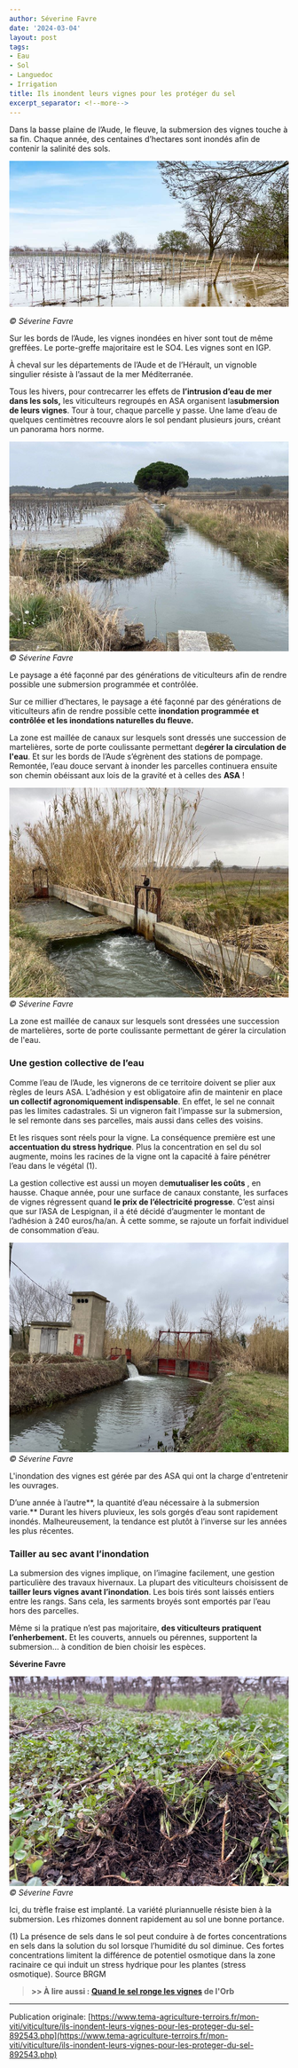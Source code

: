 ```yaml
---
author: Séverine Favre
date: '2024-03-04'
layout: post
tags:
- Eau
- Sol
- Languedoc
- Irrigation
title: Ils inondent leurs vignes pour les protéger du sel
excerpt_separator: <!--more-->
---
```


Dans la basse plaine de l’Aude, le fleuve, la submersion des vignes touche à sa fin. Chaque année, des centaines d’hectares sont inondés afin de contenir la salinité des sols.

![](/assets/906174ce2cdb6a318c7c799269d069c5.jpg)
<!--more-->
_© Séverine Favre_


Sur les bords de l’Aude, les vignes inondées en hiver sont tout de même greffées. Le porte-greffe majoritaire est le SO4. Les vignes sont en IGP.




À cheval sur les départements de l’Aude et de l’Hérault, un vignoble singulier résiste à l’assaut de la mer Méditerranée.

Tous les hivers, pour contrecarrer les effets de **l’intrusion d’eau de mer dans les sols,** les viticulteurs regroupés en ASA organisent la**submersion de leurs vignes**. Tour à tour, chaque parcelle y passe. Une lame d’eau de quelques centimètres recouvre alors le sol pendant plusieurs jours, créant un panorama hors norme.

![](/assets/61ca7ad976335599400abf52ddd8846f.jpg)
_© Séverine Favre_

Le paysage a été façonné par des générations de viticulteurs afin de rendre possible une submersion programmée et contrôlée.


Sur ce millier d’hectares, le paysage a été façonné par des générations de viticulteurs afin de rendre possible cette **inondation programmée et contrôlée et les inondations naturelles du fleuve.**

La zone est maillée de canaux sur lesquels sont dressés une succession de martelières, sorte de porte coulissante permettant de**gérer la circulation de l'eau**. Et sur les bords de l’Aude s’égrènent des stations de pompage. Remontée, l’eau douce servant à inonder les parcelles continuera ensuite son chemin obéissant aux lois de la gravité et à celles des **ASA** !

![](/assets/0c5f4801e926dccf713db9c6f0e6ebd0.jpg)
_© Séverine Favre_

La zone est maillée de canaux sur lesquels sont dressées une succession de martelières, sorte de porte coulissante permettant de gérer la circulation de l'eau.


### Une gestion collective de l’eau

Comme l’eau de l’Aude, les vignerons de ce territoire doivent se plier aux règles de leurs ASA. L’adhésion y est obligatoire afin de maintenir en place **un collectif agronomiquement indispensable**. En effet, le sel ne connait pas les limites cadastrales. Si un vigneron fait l’impasse sur la submersion, le sel remonte dans ses parcelles, mais aussi dans celles des voisins.

Et les risques sont réels pour la vigne. La conséquence première est une **accentuation du stress hydrique**. Plus la concentration en sel du sol augmente, moins les racines de la vigne ont la capacité à faire pénétrer l’eau dans le végétal (1).

La gestion collective est aussi un moyen de**mutualiser les coûts** , en hausse. Chaque année, pour une surface de canaux constante, les surfaces de vignes régressent quand **le prix de l’électricité progresse**. C’est ainsi que sur l’ASA de Lespignan, il a été décidé d’augmenter le montant de l’adhésion à 240 euros/ha/an. À cette somme, se rajoute un forfait individuel de consommation d’eau.

![](/assets/055b20253535324e6a08dcdf3d7dfd58.jpg)
_© Séverine Favre_

L'inondation des vignes est gérée par des ASA qui ont la charge d'entretenir les ouvrages.

D’une année à l’autre**, la quantité d’eau nécessaire à la submersion varie.** Durant les hivers pluvieux, les sols gorgés d’eau sont rapidement inondés. Malheureusement, la tendance est plutôt à l’inverse sur les années les plus récentes.

### Tailler au sec avant l’inondation

La submersion des vignes implique, on l’imagine facilement, une gestion particulière des travaux hivernaux. La plupart des viticulteurs choisissent de **tailler leurs vignes avant l’inondation**. Les bois tirés sont laissés entiers entre les rangs. Sans cela, les sarments broyés sont emportés par l’eau hors des parcelles.

Même si la pratique n’est pas majoritaire, **des viticulteurs pratiquent l’enherbement.** Et les couverts, annuels ou pérennes, supportent la submersion… à condition de bien choisir les espèces.

**Séverine Favre**

![](/assets/ffd5b4cd0e23bfb6511063e719f179af.jpg)
_© Séverine Favre_

Ici, du trèfle fraise est implanté. La variété pluriannuelle résiste bien à la submersion. Les rhizomes donnent rapidement au sol une bonne portance.


(1) La présence de sels dans le sol peut conduire à de fortes concentrations en sels dans la solution du sol lorsque l’humidité du sol diminue. Ces fortes concentrations limitent la différence de potentiel osmotique dans la zone racinaire ce qui induit un stress hydrique pour les plantes (stress osmotique). Source BRGM

> **>> À lire aussi : [Quand le sel ronge les vignes](https://www.tema-agriculture-terroirs.fr/mon-viti/viticulture/quand-le-sel-ronge-les-vignes-853734.php) de l'Orb**

---

Publication originale: [https://www.tema-agriculture-terroirs.fr/mon-viti/viticulture/ils-inondent-leurs-vignes-pour-les-proteger-du-sel-892543.php](https://www.tema-agriculture-terroirs.fr/mon-viti/viticulture/ils-inondent-leurs-vignes-pour-les-proteger-du-sel-892543.php)

